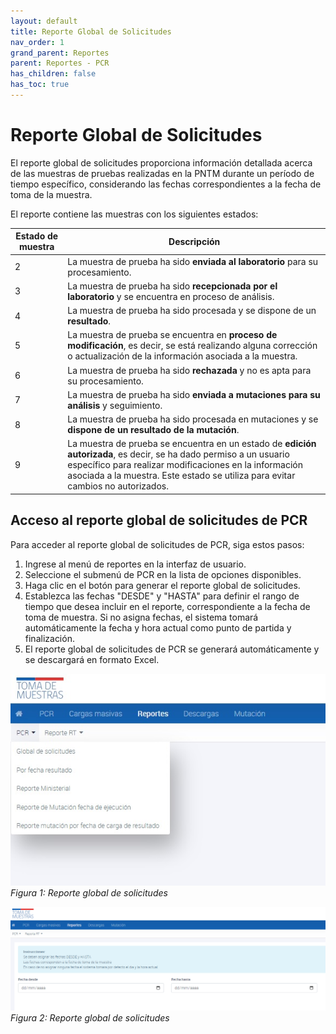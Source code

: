 ```yaml
---
layout: default
title: Reporte Global de Solicitudes
nav_order: 1
grand_parent: Reportes
parent: Reportes - PCR
has_children: false
has_toc: true
---
```


# Reporte Global de Solicitudes

El reporte global de solicitudes proporciona información detallada acerca de las muestras de pruebas realizadas en la PNTM durante un período de tiempo específico, considerando las fechas correspondientes a la fecha de toma de la muestra.

El reporte contiene las muestras con los siguientes estados:

| Estado de muestra | Descripción                                                                                                                                                                                                                                                 |
|-------------------|-------------------------------------------------------------------------------------------------------------------------------------------------------------------------------------------------------------------------------------------------------------|
| 2                 | La muestra de prueba ha sido **enviada al laboratorio** para su procesamiento.                                                                                                                                                                                  |
| 3                 | La muestra de prueba ha sido **recepcionada por el laboratorio** y se encuentra en proceso de análisis.                                                                                                                                                         |
| 4                 | La muestra de prueba ha sido procesada y se dispone de un **resultado**.                                                                                                                                                                                        |
| 5                 | La muestra de prueba se encuentra en **proceso de modificación**, es decir, se está realizando alguna corrección o actualización de la información asociada a la muestra.                                                                                       |
| 6                 | La muestra de prueba ha sido **rechazada** y no es apta para su procesamiento.                                                                                                                                                                                  |
| 7                 | La muestra de prueba ha sido **enviada a mutaciones para su análisis** y seguimiento.                                                                                                                                                                           |
| 8                 | La muestra de prueba ha sido procesada en mutaciones y se **dispone de un resultado de la mutación**.                                                                                                                                                           |
| 9                 | La muestra de prueba se encuentra en un estado de **edición autorizada**, es decir, se ha dado permiso a un usuario específico para realizar modificaciones en la información asociada a la muestra. Este estado se utiliza para evitar cambios no autorizados. |

## Acceso al reporte global de solicitudes de PCR

Para acceder al reporte global de solicitudes de PCR, siga estos pasos:

1. Ingrese al menú de reportes en la interfaz de usuario.
2. Seleccione el submenú de PCR en la lista de opciones disponibles.
3. Haga clic en el botón para generar el reporte global de solicitudes.
4. Establezca las fechas "DESDE" y "HASTA" para definir el rango de tiempo que desea incluir en el reporte, correspondiente a la fecha de toma de muestra. Si no asigna fechas, el sistema tomará automáticamente la fecha y hora actual como punto de partida y finalización.
5. El reporte global de solicitudes de PCR se generará automáticamente y se descargará en formato Excel.

![Alt text](img/Reporte-PCR.jpg)
_Figura 1: Reporte global de solicitudes_

![Alt text](img/Reportes-PCR-Global.png)
_Figura 2: Reporte global de solicitudes_
